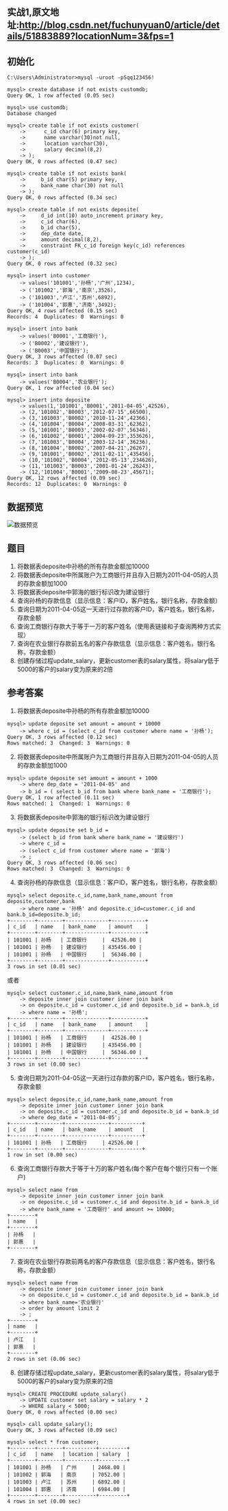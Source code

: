 ## 实战1,原文地址:http://blog.csdn.net/fuchunyuan0/article/details/51883889?locationNum=3&fps=1

## 初始化
```
C:\Users\Administrator>mysql -uroot -pSqq123456!

mysql> create database if not exists customdb;
Query OK, 1 row affected (0.05 sec)

mysql> use customdb;
Database changed

mysql> create table if not exists customer(
    ->      c_id char(6) primary key,
    ->      name varchar(30)not null,
    ->      location varchar(30),
    ->      salary decimal(8,2)
    -> );
Query OK, 0 rows affected (0.47 sec)

mysql> create table if not exists bank(
    ->     b_id char(5) primary key,
    ->     bank_name char(30) not null
    -> );
Query OK, 0 rows affected (0.34 sec)

mysql> create table if not exists deposite(
    ->     d_id int(10) auto_increment primary key,
    ->     c_id char(6),
    ->     b_id char(5),
    ->     dep_date date,
    ->     amount decimal(8,2),
    ->     constraint FK_c_id foreign key(c_id) references customer(c_id)
    -> );
Query OK, 0 rows affected (0.32 sec)

mysql> insert into customer
    -> values('101001','孙杨','广州',1234),
    -> ('101002','郭海','南京',3526),
    -> ('101003','卢江','苏州',6892),
    -> ('101004','郭惠','济南',3492);
Query OK, 4 rows affected (0.15 sec)
Records: 4  Duplicates: 0  Warnings: 0

mysql> insert into bank
    -> values('B0001','工商银行'),
    -> ('B0002','建设银行'),
    -> ('B0003','中国银行');
Query OK, 3 rows affected (0.07 sec)
Records: 3  Duplicates: 0  Warnings: 0

mysql> insert into bank
    -> values('B0004','农业银行');
Query OK, 1 row affected (0.04 sec)

mysql> insert into deposite
    -> values(1,'101001','B0001','2011-04-05',42526),
    -> (2,'101002','B0003','2012-07-15',66500),
    -> (3,'101003','B0002','2010-11-24',42366),
    -> (4,'101004','B0004','2008-03-31',62362),
    -> (5,'101001','B0003','2002-02-07',56346),
    -> (6,'101002','B0001','2004-09-23',353626),
    -> (7,'101003','B0004','2003-12-14',36236),
    -> (8,'101004','B0002','2007-04-21',26267),
    -> (9,'101001','B0002','2011-02-11',435456),
    -> (10,'101002','B0004','2012-05-13',234626),
    -> (11,'101003','B0003','2001-01-24',26243),
    -> (12,'101004','B0001','2009-08-23',45671);
Query OK, 12 rows affected (0.09 sec)
Records: 12  Duplicates: 0  Warnings: 0
```

## 数据预览
![数据预览](https://raw.githubusercontent.com/nightttt7/MySQL-tutorial/master/imgs/4.png)

## 题目
1. 将数据表deposite中孙杨的所有存款金额加10000
2. 将数据表deposite中所属账户为工商银行并且存入日期为2011-04-05的人员的存款金额加1000
3. 将数据表deposite中郭海的银行标识改为建设银行
4. 查询孙杨的存款信息（显示信息：客户ID，客户姓名，银行名称，存款金额）
5. 查询日期为2011-04-05这一天进行过存款的客户ID，客户姓名，银行名称，存款金额
6. 查询工商银行存款大于等于一万的客户姓名（使用表链接和子查询两种方式实现）
7.  查询在农业银行存款前五名的客户存款信息（显示信息：客户姓名，银行名称，存款金额）
8. 创建存储过程update_salary，更新customer表的salary属性，将salary低于5000的客户的salary变为原来的2倍

## 参考答案
1. 将数据表deposite中孙杨的所有存款金额加10000
```
mysql> update deposite set amount = amount + 10000
    -> where c_id = (select c_id from customer where name = '孙杨');
Query OK, 3 rows affected (0.12 sec)
Rows matched: 3  Changed: 3  Warnings: 0
```
2. 将数据表deposite中所属账户为工商银行并且存入日期为2011-04-05的人员的存款金额加1000
```
mysql> update deposite set amount = amount + 1000
    -> where dep_date = '2011-04-05' and
    -> b_id = ( select b_id from bank where bank_name = '工商银行');
Query OK, 1 row affected (0.11 sec)
Rows matched: 1  Changed: 1  Warnings: 0
```
3. 将数据表deposite中郭海的银行标识改为建设银行
```
mysql> update deposite set b_id =
    -> (select b_id from bank where bank_name = '建设银行')
    -> where c_id =
    -> (select c_id from customer where name = '郭海')
    -> ;
Query OK, 3 rows affected (0.06 sec)
Rows matched: 3  Changed: 3  Warnings: 0
```
4. 查询孙杨的存款信息（显示信息：客户ID，客户姓名，银行名称，存款金额）
```
mysql> select deposite.c_id,name,bank_name,amount from deposite,customer,bank
    -> where name = '孙杨' and deposite.c_id=customer.c_id and bank.b_id=deposite.b_id;
+--------+--------+--------------+-----------+
| c_id   | name   | bank_name    | amount    |
+--------+--------+--------------+-----------+
| 101001 | 孙杨   | 工商银行     |  42526.00 |
| 101001 | 孙杨   | 建设银行     | 435456.00 |
| 101001 | 孙杨   | 中国银行     |  56346.00 |
+--------+--------+--------------+-----------+
3 rows in set (0.01 sec)
```
或者
```
mysql> select customer.c_id,name,bank_name,amount from
    -> deposite inner join customer inner join bank
    -> on deposite.c_id = customer.c_id and deposite.b_id = bank.b_id
    -> where name = '孙杨';
+--------+--------+--------------+-----------+
| c_id   | name   | bank_name    | amount    |
+--------+--------+--------------+-----------+
| 101001 | 孙杨   | 工商银行     |  42526.00 |
| 101001 | 孙杨   | 建设银行     | 435456.00 |
| 101001 | 孙杨   | 中国银行     |  56346.00 |
+--------+--------+--------------+-----------+
3 rows in set (0.00 sec)
```
5. 查询日期为2011-04-05这一天进行过存款的客户ID，客户姓名，银行名称，存款金额
```
mysql> select deposite.c_id,name,bank_name,amount from
    -> deposite inner join customer inner join bank
    -> on deposite.c_id = customer.c_id and deposite.b_id = bank.b_id
    -> where dep_date = '2011-04-05';
+--------+--------+--------------+----------+
| c_id   | name   | bank_name    | amount   |
+--------+--------+--------------+----------+
| 101001 | 孙杨   | 工商银行     | 42526.00 |
+--------+--------+--------------+----------+
1 row in set (0.00 sec)
```
6. 查询工商银行存款大于等于十万的客户姓名(每个客户在每个银行只有一个账户)
```
mysql> select name from
    -> deposite inner join customer inner join bank
    -> on deposite.c_id = customer.c_id and deposite.b_id = bank.b_id
    -> where bank_name = '工商银行' and amount >= 10000;
+--------+
| name   |
+--------+
| 孙杨   |
| 郭惠   |
+--------+
```
7.  查询在农业银行存款前两名的客户存款信息（显示信息：客户姓名，银行名称，存款金额）
```
mysql> select name from
    -> deposite inner join customer inner join bank
    -> on deposite.c_id = customer.c_id and deposite.b_id = bank.b_id
    -> where bank_name='农业银行'
    -> order by amount limit 2
    -> ;
+--------+
| name   |
+--------+
| 卢江   |
| 郭惠   |
+--------+
2 rows in set (0.06 sec)
```
8. 创建存储过程update_salary，更新customer表的salary属性，将salary低于5000的客户的salary变为原来的2倍
```
mysql> CREATE PROCEDURE update_salary()
    -> UPDATE customer set salary = salary * 2
    -> WHERE salary < 5000;
Query OK, 0 rows affected (0.00 sec)

mysql> call update_salary();
Query OK, 3 rows affected (0.09 sec)

mysql> select * from customer;
+--------+--------+----------+---------+
| c_id   | name   | location | salary  |
+--------+--------+----------+---------+
| 101001 | 孙杨   | 广州     | 2468.00 |
| 101002 | 郭海   | 南京     | 7052.00 |
| 101003 | 卢江   | 苏州     | 6892.00 |
| 101004 | 郭惠   | 济南     | 6984.00 |
+--------+--------+----------+---------+
4 rows in set (0.00 sec)
```